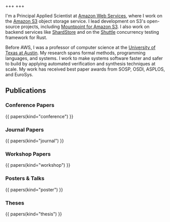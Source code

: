 +++
+++

I'm a Principal Applied Scientist at [Amazon Web Services][aws],
where I work on the [Amazon S3][s3] object storage service.
I lead development on S3's open-source projects,
including [Mountpoint for Amazon S3][mountpoint].
I also work on backend services like [ShardStore][shardstore]
and on the [Shuttle][shuttle] concurrency testing framework for Rust.

Before AWS, I was a professor of computer science at the [University of Texas at Austin][utcs].
My research spans formal methods, programming languages, and systems.
I work to make systems software faster and safer to build
by applying automated verification and synthesis techniques at scale.
My work has received best paper awards from SOSP, OSDI, ASPLOS, and EuroSys.

[uw]: https://www.cs.washington.edu
[luisceze]: https://homes.cs.washington.edu/~luisceze/
[djg]: https://homes.cs.washington.edu/~djg/
[emina]: https://homes.cs.washington.edu/~emina/
[aws]: https://aws.amazon.com
[utcs]: https://cs.utexas.edu
[s3]: https://aws.amazon.com/s3/
[mountpoint]: https://github.com/awslabs/mountpoint-s3
[shardstore]: /papers/shardstore-sosp21.pdf
[shuttle]: https://github.com/awslabs/shuttle

## Publications

### Conference Papers

{{ papers(kind="conference") }}

### Journal Papers

{{ papers(kind="journal") }}

### Workshop Papers

{{ papers(kind="workshop") }}

### Posters & Talks

{{ papers(kind="poster") }}

### Theses

{{ papers(kind="thesis") }}
